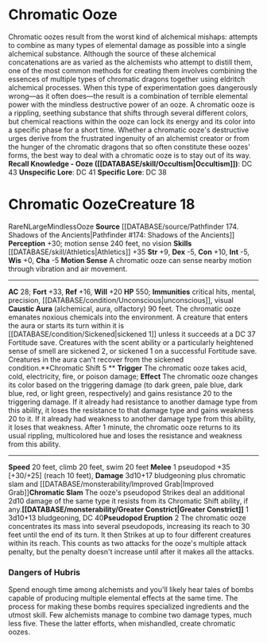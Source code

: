 ﻿---
ac: '28'
alignment: N
all_resistance: null
burrow_speed: null
charisma: '-5'
climb_speed: '20'
constitution: '+10'
creature_ability:
- Caustic Aura
- Chromatic Shift
- Chromatic Slam
- Greater Constrict
- Motion Sense
- Pseudopod
- Eruption
creature_family: '[[DATABASE/monsterfamily/Ooze|Ooze]]'
description: "Chromatic oozes result from the worst kind of alchemical mishaps: attempts\
  \ to combine as many types of elemental damage as possible into a single alchemical\
  \ substance. Although the source of these alchemical concatenations are as varied\
  \ as the alchemists who attempt to distill them, one of the most common methods\
  \ for creating them involves combining the essences of multiple types of chromatic\
  \ dragons together using eldritch alchemical processes. When this type of experimentation\
  \ goes dangerously wrong\u2014as it often does\u2014the result is a combination\
  \ of terrible elemental power with the mindless destructive power of an ooze. A\
  \ chromatic ooze is a rippling, seething substance that shifts through several different\
  \ colors, but chemical reactions within the ooze can lock its energy and its color\
  \ into a specific phase for a short time. Whether a chromatic ooze's destructive\
  \ urges derive from the frustrated ingenuity of an alchemist creator or from the\
  \ hunger of the chromatic dragons that so often constitute these oozes' forms, the\
  \ best way to deal with a chromatic ooze is to stay out of its way.<br/><br/><b><u>Recall\
  \ Knowledge - Ooze</u> ( [[DATABASE/skill/Occultism|Occultism]] )</b>: DC 43<br/><b><u>Unspecific\
  \ Lore</u></b>: DC 41<br/><b><u>Specific Lore</u></b>: DC 38"
dexterity: '-5'
element: null
fly_speed: null
fortitude: '+33'
hardness: null
hp: '550'
id: '1797'
immunity:
- critical hits
- '[[DATABASE/trait/Mental|mental]]'
- precision
- '[[DATABASE/condition/Unconscious|unconscious]]'
- '[[DATABASE/trait/Visual|visual]]'
intelligence: '-5'
land_speed: '20'
language: null
level: '18'
max_speed: '20'
name: Chromatic Ooze
perception: '+30'
rarity: Rare
reflex: '+16'
resistance: null
rus_type_level: null
school: null
sense:
- motion sense 240 feet
- no vision
size: Large
skill:
- '[[DATABASE/skill/Athletics|Athletics]] +35'
source: '[[DATABASE/source/Pathfinder 174. Shadows of the Ancients|Pathfinder #174:
  Shadows of the Ancients]]'
speed:
- 20 feet
- climb 20 feet
- swim 20 feet
spell: null
strength: '+9'
strength_req: '9'
strongest_save:
- Fortitude
swim_speed: '20'
trait:
- '[[DATABASE/trait/Mindless|Mindless]]'
- '[[DATABASE/trait/Ooze|Ooze]]'
- '[[DATABASE/trait/Rare|Rare]]'
type: Creature
vision: null
weakest_save:
- Reflex
weakness: null
will: '+20'
wisdom: '+0'

---
# Chromatic Ooze

Chromatic oozes result from the worst kind of alchemical mishaps: attempts to combine as many types of elemental damage as possible into a single alchemical substance. Although the source of these alchemical concatenations are as varied as the alchemists who attempt to distill them, one of the most common methods for creating them involves combining the essences of multiple types of chromatic dragons together using eldritch alchemical processes. When this type of experimentation goes dangerously wrong—as it often does—the result is a combination of terrible elemental power with the mindless destructive power of an ooze. A chromatic ooze is a rippling, seething substance that shifts through several different colors, but chemical reactions within the ooze can lock its energy and its color into a specific phase for a short time. Whether a chromatic ooze's destructive urges derive from the frustrated ingenuity of an alchemist creator or from the hunger of the chromatic dragons that so often constitute these oozes' forms, the best way to deal with a chromatic ooze is to stay out of its way.
**Recall Knowledge - Ooze ([[DATABASE/skill/Occultism|Occultism]])**: DC 43
**Unspecific Lore**: DC 41
**Specific Lore**: DC 38

# Chromatic Ooze<span class="item-type">Creature 18</span>

<span class="trait-rare item-trait">Rare</span><span class="trait-alignment item-trait">N</span><span class="trait-size item-trait">Large</span><span class="item-trait">Mindless</span><span class="item-trait">Ooze</span>
**Source** [[DATABASE/source/Pathfinder 174. Shadows of the Ancients|Pathfinder #174: Shadows of the Ancients]]
**Perception** +30; motion sense 240 feet, no vision
**Skills** [[DATABASE/skill/Athletics|Athletics]] +35
**Str** +9, **Dex** -5, **Con** +10, **Int** -5, **Wis** +0, **Cha** -5
**Motion Sense** A chromatic ooze can sense nearby motion through vibration and air movement.

---
**AC** 28; **Fort** +33, **Ref** +16, **Will** +20
**HP** 550; **Immunities** critical hits, mental, precision, [[DATABASE/condition/Unconscious|unconscious]], visual
<span class="in-box-ability">**Caustic Aura** (alchemical, aura, olfactory) 90 feet. The chromatic ooze emanates noxious chemicals into the environment. A creature that enters the aura or starts its turn within it is [[DATABASE/condition/Sickened|sickened 1]] unless it succeeds at a DC 37 Fortitude save. Creatures with the scent ability or a particularly heightened sense of smell are sickened 2, or sickened 1 on a successful Fortitude save. Creatures in the aura can't recover from the sickened condition.</span><span class="in-box-ability">**Chromatic Shift <span class="action-icon">5</span> ** **Trigger** The chromatic ooze takes acid, cold, electricity, fire, or poison damage; **Effect** The chromatic ooze changes its color based on the triggering damage (to dark green, pale blue, dark blue, red, or light green, respectively) and gains resistance 20 to the triggering damage. If it already had resistance to another damage type from this ability, it loses the resistance to that damage type and gains weakness 20 to it. If it already had weakness to another damage type from this ability, it loses that weakness. After 1 minute, the chromatic ooze returns to its usual rippling, multicolored hue and loses the resistance and weakness from this ability.</span>

---
**Speed** 20 feet, climb 20 feet, swim 20 feet
<span class="in-box-ability">**Melee** <span class="action-icon">1</span> pseudopod +35 [+30/+25] (reach 10 feet), **Damage** 3d10+17 bludgeoning plus chromatic slam and [[DATABASE/monsterability/Improved Grab|Improved Grab]]</span><span class="in-box-ability">**Chromatic Slam** The ooze's pseudopod Strikes deal an additional 2d10 damage of the same type it resists from its Chromatic Shift ability, if any.</span><span class="in-box-ability">**[[DATABASE/monsterability/Greater Constrict|Greater Constrict]]** <span class="action-icon">1</span> 3d10+13 bludgeoning, DC 40</span><span class="in-box-ability">**Pseudopod Eruption** <span class="action-icon">2</span> The chromatic ooze concentrates its mass into several pseudopods, increasing its reach to 30 feet until the end of its turn. It then Strikes at up to four different creatures within its reach. This counts as two attacks for the ooze's multiple attack penalty, but the penalty doesn't increase until after it makes all the attacks.</span>

###  Dangers of Hubris

Spend enough time among alchemists and you'll likely hear tales of bombs capable of producing multiple elemental effects at the same time. The process for making these bombs requires specialized ingredients and the utmost skill. Few alchemists manage to combine two damage types, much less five. These the latter efforts, when mishandled, create chromatic oozes.